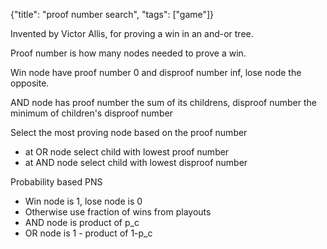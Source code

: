 {"title": "proof number search", "tags": ["game"]}

Invented by Victor Allis, for proving a win in an and-or tree.

Proof number is how many nodes needed to prove a win.

Win node have proof number 0 and disproof number inf, lose node the opposite.

AND node has proof number the sum of its childrens, disproof number the minimum of children's disproof number

Select the most proving node based on the proof number
* at OR node select child with lowest proof number
* at AND node select child with lowest disproof number

Probability based PNS
* Win node is 1, lose node is 0
* Otherwise use fraction of wins from playouts
* AND node is product of p_c
* OR node is 1 - product of 1-p_c

